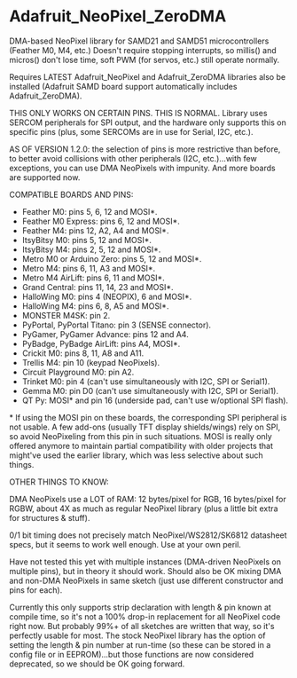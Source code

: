 # Adafruit_NeoPixel_ZeroDMA
DMA-based NeoPixel library for SAMD21 and SAMD51 microcontrollers
(Feather M0, M4, etc.) Doesn't require stopping interrupts, so millis() and
micros() don't lose time, soft PWM (for servos, etc.) still operate normally.

Requires LATEST Adafruit_NeoPixel and Adafruit_ZeroDMA libraries also be
installed (Adafruit SAMD board support automatically includes
Adafruit_ZeroDMA).

THIS ONLY WORKS ON CERTAIN PINS. THIS IS NORMAL. Library uses SERCOM
peripherals for SPI output, and the hardware only supports this on specific
pins (plus, some SERCOMs are in use for Serial, I2C, etc.).

AS OF VERSION 1.2.0: the selection of pins is more restrictive than before,
to better avoid collisions with other peripherals (I2C, etc.)...with few
exceptions, you can use DMA NeoPixels with impunity. And more boards are
supported now.

COMPATIBLE BOARDS AND PINS:

* Feather M0: pins 5, 6, 12 and MOSI\*.
* Feather M0 Express: pins 6, 12 and MOSI\*.
* Feather M4: pins 12, A2, A4 and MOSI\*.
* ItsyBitsy M0: pins 5, 12 and MOSI\*.
* ItsyBitsy M4: pins 2, 5, 12 and MOSI\*.
* Metro M0 or Arduino Zero: pins 5, 12 and MOSI\*.
* Metro M4: pins 6, 11, A3 and MOSI\*.
* Metro M4 AirLift: pins 6, 11 and MOSI\*.
* Grand Central: pins 11, 14, 23 and MOSI\*.
* HalloWing M0: pins 4 (NEOPIX), 6 and MOSI\*.
* HalloWing M4: pins 6, 8, A5 and MOSI\*.
* MONSTER M4SK: pin 2.
* PyPortal, PyPortal Titano: pin 3 (SENSE connector).
* PyGamer, PyGamer Advance: pins 12 and A4.
* PyBadge, PyBadge AirLift: pins A4, MOSI\*.
* Crickit M0: pins 8, 11, A8 and A11.
* Trellis M4: pin 10 (keypad NeoPixels).
* Circuit Playground M0: pin A2.
* Trinket M0: pin 4 (can't use simultaneously with I2C, SPI or Serial1).
* Gemma M0: pin D0 (can't use simultaneously with I2C, SPI or Serial1).
* QT Py: MOSI\* and pin 16 (underside pad, can't use w/optional SPI flash).

\* If using the MOSI pin on these boards, the corresponding SPI peripheral is
not usable. A few add-ons (usually TFT display shields/wings) rely on SPI,
so avoid NeoPixeling from this pin in such situations. MOSI is really only
offered anymore to maintain partial compatibility with older projects that
might've used the earlier library, which was less selective about such things.

OTHER THINGS TO KNOW:

DMA NeoPixels use a LOT of RAM: 12 bytes/pixel for RGB, 16 bytes/pixel for
RGBW, about 4X as much as regular NeoPixel library (plus a little bit extra
for structures & stuff).

0/1 bit timing does not precisely match NeoPixel/WS2812/SK6812 datasheet
specs, but it seems to work well enough. Use at your own peril.

Have not tested this yet with multiple instances (DMA-driven NeoPixels on
multiple pins), but in theory it should work. Should also be OK mixing DMA
and non-DMA NeoPixels in same sketch (just use different constructor and
pins for each).

Currently this only supports strip declaration with length & pin known at
compile time, so it's not a 100% drop-in replacement for all NeoPixel code
right now. But probably 99%+ of all sketches are written that way, so it's
perfectly usable for most. The stock NeoPixel library has the option of
setting the length & pin number at run-time (so these can be stored in a
config file or in EEPROM)...but those functions are now considered
deprecated, so we should be OK going forward.
